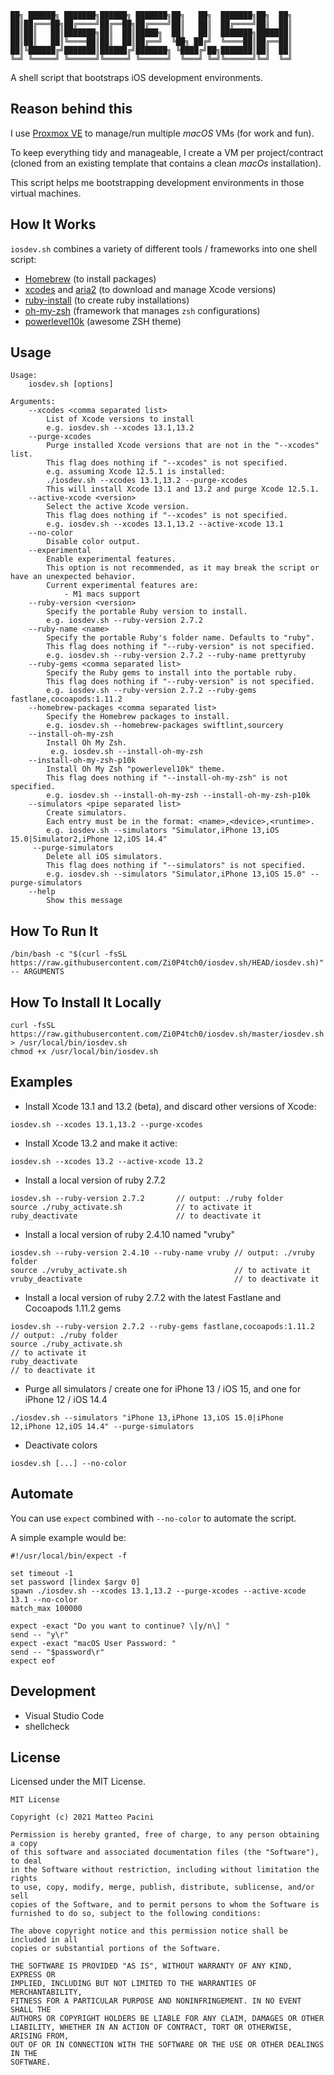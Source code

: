 ```
██╗ ██████╗ ███████╗██████╗ ███████╗██╗   ██╗  ███████╗██╗  ██╗
██║██╔═══██╗██╔════╝██╔══██╗██╔════╝██║   ██║  ██╔════╝██║  ██║
██║██║   ██║███████╗██║  ██║█████╗  ██║   ██║  ███████╗███████║
██║██║   ██║╚════██║██║  ██║██╔══╝  ╚██╗ ██╔╝  ╚════██║██╔══██║
██║╚██████╔╝███████║██████╔╝███████╗ ╚████╔╝██╗███████║██║  ██║
╚═╝ ╚═════╝ ╚══════╝╚═════╝ ╚══════╝  ╚═══╝ ╚═╝╚══════╝╚═╝  ╚═╝
```

A shell script that bootstraps iOS development environments.

## Reason behind this

I use [Proxmox VE](https://www.proxmox.com/en/proxmox-ve) to manage/run multiple *macOS* VMs (for work and fun).

To keep everything tidy and manageable, I create a VM per project/contract (cloned from an existing template that contains a clean *macOs* installation).

This script helps me bootstrapping development environments in those virtual machines.

## How It Works

`iosdev.sh` combines a variety of different tools / frameworks into one shell script:
- [Homebrew](https://github.com/Homebrew/brew) (to install packages)
- [xcodes](https://githu[b.com/RobotsAndPencils/xcodes) and [aria2](https://aria2.github.io/) (to download and manage Xcode versions)
- [ruby-install](https://github.com/postmodern/ruby-install) (to create ruby installations)
- [oh-my-zsh](https://ohmyz.sh/) (framework that manages `zsh` configurations)
- [powerlevel10k](https://github.com/romkatv/powerlevel10k) (awesome ZSH theme)

## Usage

```
Usage:
    iosdev.sh [options]

Arguments:
    --xcodes <comma separated list>
        List of Xcode versions to install
        e.g. iosdev.sh --xcodes 13.1,13.2 
    --purge-xcodes
        Purge installed Xcode versions that are not in the "--xcodes" list.
        This flag does nothing if "--xcodes" is not specified.
        e.g. assuming Xcode 12.5.1 is installed:
        ./iosdev.sh --xcodes 13.1,13.2 --purge-xcodes
        This will install Xcode 13.1 and 13.2 and purge Xcode 12.5.1.
    --active-xcode <version>
        Select the active Xcode version.
        This flag does nothing if "--xcodes" is not specified.
        e.g. iosdev.sh --xcodes 13.1,13.2 --active-xcode 13.1
    --no-color
        Disable color output.
    --experimental
        Enable experimental features. 
        This option is not recommended, as it may break the script or have an unexpected behavior.
        Current experimental features are:
            - M1 macs support
    --ruby-version <version>
        Specify the portable Ruby version to install.
        e.g. iosdev.sh --ruby-version 2.7.2
    --ruby-name <name>
        Specify the portable Ruby's folder name. Defaults to "ruby".
        This flag does nothing if "--ruby-version" is not specified.
        e.g. iosdev.sh --ruby-version 2.7.2 --ruby-name prettyruby
    --ruby-gems <comma separated list>
        Specify the Ruby gems to install into the portable ruby.
        This flag does nothing if "--ruby-version" is not specified.
        e.g. iosdev.sh --ruby-version 2.7.2 --ruby-gems fastlane,cocoapods:1.11.2
    --homebrew-packages <comma separated list>
        Specify the Homebrew packages to install.
        e.g. iosdev.sh --homebrew-packages swiftlint,sourcery
    --install-oh-my-zsh
        Install Oh My Zsh.
         e.g. iosdev.sh --install-oh-my-zsh
    --install-oh-my-zsh-p10k
        Install Oh My Zsh "powerlevel10k" theme.
        This flag does nothing if "--install-oh-my-zsh" is not specified.
        e.g. iosdev.sh --install-oh-my-zsh --install-oh-my-zsh-p10k
    --simulators <pipe separated list>
        Create simulators.
        Each entry must be in the format: <name>,<device>,<runtime>.
        e.g. iosdev.sh --simulators "Simulator,iPhone 13,iOS 15.0|Simulator2,iPhone 12,iOS 14.4"
     --purge-simulators
        Delete all iOS simulators.
        This flag does nothing if "--simulators" is not specified.
        e.g. iosdev.sh --simulators "Simulator,iPhone 13,iOS 15.0" --purge-simulators
    --help
        Show this message
```

## How To Run It

```
/bin/bash -c "$(curl -fsSL https://raw.githubusercontent.com/Zi0P4tch0/iosdev.sh/HEAD/iosdev.sh)" -- ARGUMENTS
```

## How To Install It Locally

```
curl -fsSL https://raw.githubusercontent.com/Zi0P4tch0/iosdev.sh/master/iosdev.sh > /usr/local/bin/iosdev.sh
chmod +x /usr/local/bin/iosdev.sh
```

## Examples

- Install Xcode 13.1 and 13.2 (beta), and discard other versions of Xcode:

```
iosdev.sh --xcodes 13.1,13.2 --purge-xcodes
```

- Install Xcode 13.2 and make it active:

```
iosdev.sh --xcodes 13.2 --active-xcode 13.2
```

- Install a local version of ruby 2.7.2

``` 
iosdev.sh --ruby-version 2.7.2       // output: ./ruby folder
source ./ruby_activate.sh            // to activate it
ruby_deactivate                      // to deactivate it
```

- Install a local version of ruby 2.4.10 named "vruby"

``` 
iosdev.sh --ruby-version 2.4.10 --ruby-name vruby // output: ./vruby folder
source ./vruby_activate.sh                        // to activate it
vruby_deactivate                                  // to deactivate it
```

- Install a local version of ruby 2.7.2 with the latest Fastlane and Cocoapods 1.11.2 gems

``` 
iosdev.sh --ruby-version 2.7.2 --ruby-gems fastlane,cocoapods:1.11.2       // output: ./ruby folder
source ./ruby_activate.sh                                                  // to activate it
ruby_deactivate                                                            // to deactivate it
```

- Purge all simulators / create one for iPhone 13 / iOS 15, and one for iPhone 12 / iOS 14.4

```
./iosdev.sh --simulators "iPhone 13,iPhone 13,iOS 15.0|iPhone 12,iPhone 12,iOS 14.4" --purge-simulators
```

- Deactivate colors

```
iosdev.sh [...] --no-color
```

## Automate

You can use `expect` combined with `--no-color` to automate the script.

A simple example would be:

```
#!/usr/local/bin/expect -f

set timeout -1
set password [lindex $argv 0]
spawn ./iosdev.sh --xcodes 13.1,13.2 --purge-xcodes --active-xcode 13.1 --no-color
match_max 100000

expect -exact "Do you want to continue? \[y/n\] "
send -- "y\r"
expect -exact "macOS User Password: "
send -- "$password\r"
expect eof
```

## Development

- Visual Studio Code 
- shellcheck

## License

Licensed under the MIT License.

```
MIT License

Copyright (c) 2021 Matteo Pacini

Permission is hereby granted, free of charge, to any person obtaining a copy
of this software and associated documentation files (the "Software"), to deal
in the Software without restriction, including without limitation the rights
to use, copy, modify, merge, publish, distribute, sublicense, and/or sell
copies of the Software, and to permit persons to whom the Software is
furnished to do so, subject to the following conditions:

The above copyright notice and this permission notice shall be included in all
copies or substantial portions of the Software.

THE SOFTWARE IS PROVIDED "AS IS", WITHOUT WARRANTY OF ANY KIND, EXPRESS OR
IMPLIED, INCLUDING BUT NOT LIMITED TO THE WARRANTIES OF MERCHANTABILITY,
FITNESS FOR A PARTICULAR PURPOSE AND NONINFRINGEMENT. IN NO EVENT SHALL THE
AUTHORS OR COPYRIGHT HOLDERS BE LIABLE FOR ANY CLAIM, DAMAGES OR OTHER
LIABILITY, WHETHER IN AN ACTION OF CONTRACT, TORT OR OTHERWISE, ARISING FROM,
OUT OF OR IN CONNECTION WITH THE SOFTWARE OR THE USE OR OTHER DEALINGS IN THE
SOFTWARE.
```